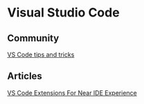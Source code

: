 # Visual Studio Code

## Community
[VS Code tips and tricks](https://vscodecandothat.com/)

## Articles
[VS Code Extensions For Near IDE Experience](https://medium.com/@spp020/vs-code-extensions-for-complete-ide-experience-bca5bb2f0f90)
